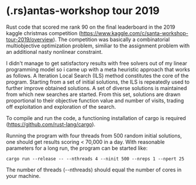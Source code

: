 # (.rs)antas-workshop tour 2019

Rust code that scored me rank 90 on the final leaderboard in the 2019 kaggle christmas competition (https://www.kaggle.com/c/santa-workshop-tour-2019/overview).
The competition was basically a combinatorial multiobjective optimization problem, similiar to the assignment problem with an additional nasty nonlinear constraint.

I didn't manage to get satisfactory results with free solvers out of my linear programming model so i came up with a meta heuristic approach that works as follows.
A Iteration Local Search (ILS) method constitutes the core of the program. Starting from a set of initial solutions, the ILS is repeatedly used to further improve obtained solutions. A set of diverse solutions is maintained from which new searches are started. From this set, solutions are drawn proportional to their objective function value and number of visits, trading off exploitation and exploration of the search. 

To compile and run the code, a functioning installation of cargo is required (https://github.com/rust-lang/cargo).

Running the program with four threads from 500 random initial solutions, one should get results scoring < 70,000 in a day.
With reasonable parameters for a long run, the program can be started like:
```
cargo run --release -- --nthreads 4 --ninit 500 --nreps 1 --npert 25
```
The number of threads (--nthreads) should equal the number of cores in your machine.
